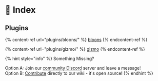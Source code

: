 # 📑 Index

## Plugins

{% content-ref url="plugins/bloons/" %}
[bloons](plugins/bloons/)
{% endcontent-ref %}

{% content-ref url="plugins/gizmo/" %}
[gizmo](plugins/gizmo/)
{% endcontent-ref %}

{% hint style="info" %}
Something Missing?

Option A: Join our [community Discord](https://jeqo.net/discord) server and leave a message!\
Option B: [Contribute](https://github.com/Jeqo-Studios/Wiki) directly to our wiki - it's open source!
{% endhint %}
